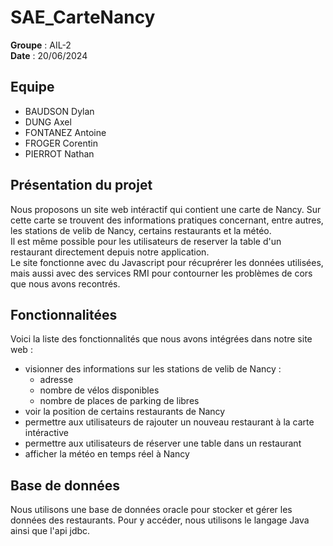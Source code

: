 # SAE_CarteNancy
**Groupe** : AIL-2  
**Date** : 20/06/2024

## Equipe
- BAUDSON Dylan 
- DUNG Axel 
- FONTANEZ Antoine 
- FROGER Corentin
- PIERROT Nathan

## Présentation du projet  
Nous proposons un site web intéractif qui contient une carte de Nancy. Sur cette carte se trouvent des informations pratiques concernant, entre autres, les stations de velib de Nancy, certains restaurants et la météo.  
Il est même possible pour les utilisateurs de reserver la table d'un restaurant directement depuis notre application.  
Le site fonctionne avec du Javascript pour récuprérer les données utilisées, mais aussi avec des services RMI pour contourner les problèmes de cors que nous avons recontrés.  
  
## Fonctionnalitées  
Voici la liste des fonctionnalités que nous avons intégrées dans notre site web :
-  visionner des informations sur les stations de velib de Nancy :
    -  adresse
    -  nombre de vélos disponibles
    -  nombre de places de parking de libres
-  voir la position de certains restaurants de Nancy
-  permettre aux utilisateurs de rajouter un nouveau restaurant à la carte intéractive
-  permettre aux utilisateurs de réserver une table dans un restaurant
-  afficher la météo en temps réel à Nancy

## Base de données  
Nous utilisons une base de données oracle pour stocker et gérer les données des restaurants. Pour y accéder, nous utilisons le langage Java ainsi que l'api jdbc.  
